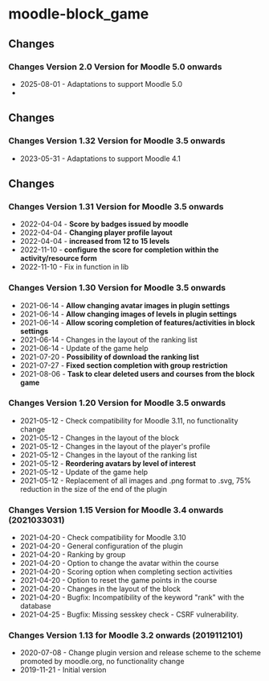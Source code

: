 moodle-block_game
========================

Changes
-------
### Changes Version 2.0 Version for Moodle 5.0 onwards

* 2025-08-01 - Adaptations to support Moodle 5.0
* 
Changes
-------
### Changes Version 1.32 Version for Moodle 3.5 onwards

* 2023-05-31 - Adaptations to support Moodle 4.1

Changes
-------
### Changes Version 1.31 Version for Moodle 3.5 onwards

* 2022-04-04 - **Score by badges issued by moodle**
* 2022-04-04 - **Changing player profile layout**
* 2022-04-04 - **increased from 12 to 15 levels**
* 2022-11-10 - **configure the score for completion within the activity/resource form**
* 2022-11-10 - Fix in function in lib

### Changes Version 1.30 Version for Moodle 3.5 onwards

* 2021-06-14 - **Allow changing avatar images in plugin settings**
* 2021-06-14 - **Allow changing images of levels in plugin settings**
* 2021-06-14 - **Allow scoring completion of features/activities in block settings**
* 2021-06-14 - Changes in the layout of the ranking list
* 2021-06-14 - Update of the game help
* 2021-07-20 - **Possibility of download the ranking list**
* 2021-07-27 - **Fixed section completion with group restriction**
* 2021-08-06 - **Task to clear deleted users and courses from the block game**

### Changes Version 1.20 Version for Moodle 3.5 onwards

* 2021-05-12 - Check compatibility for Moodle 3.11, no functionality change
* 2021-05-12 - Changes in the layout of the block
* 2021-05-12 - Changes in the layout of the player's profile
* 2021-05-12 - Changes in the layout of the ranking list
* 2021-05-12 - **Reordering avatars by level of interest**
* 2021-05-12 - Update of the game help
* 2021-05-12 - Replacement of all images and .png format to .svg, 75% reduction in the size of the end of the plugin

### Changes Version 1.15 Version for Moodle 3.4 onwards (2021033031)

* 2021-04-20 - Check compatibility for Moodle 3.10
* 2021-04-20 - General configuration of the plugin
* 2021-04-20 - Ranking by group
* 2021-04-20 - Option to change the avatar within the course
* 2021-04-20 - Scoring option when completing section activities
* 2021-04-20 - Option to reset the game points in the course
* 2021-04-20 - Changes in the layout of the block
* 2021-04-20 - Bugfix: Incompatibility of the keyword "rank" with the database
* 2021-04-25 - Bugfix: Missing sesskey check - CSRF vulnerability.

### Changes Version 1.13 for Moodle 3.2 onwards (2019112101)

* 2020-07-08 - Change plugin version and release scheme to the scheme promoted by moodle.org, no functionality change
* 2019-11-21 - Initial version
